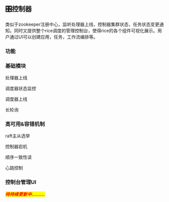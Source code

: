 <h2>🎛️控制器</h2>
  类似于zookeeper注册中心，监听处理器上线，控制器集群状态，任务状态变更通知。同时又提供整个rice调度的管理控制台，使得rice的各个组件可视化展示。用户通过UI可以创建应用，任务，工作流编排等。

<h3>功能</h3>

<h3>基础模块</h3>

处理器上线

调度器状态监控

调度器上线

长轮询

<h3>高可用&容错机制</h3>

raft主从选举

控制器宕机

顺序一致性读

心跳控制

<h3>控制台管理UI</h3>


_<mark style="color:red;">**待持续更新中.........**</mark>_